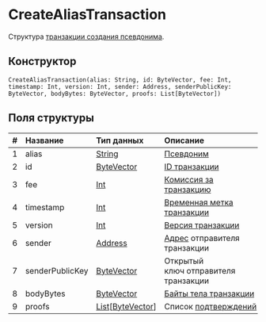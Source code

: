 # CreateAliasTransaction

Структура [транзакции создания псевдонима](/ru/blockchain/transaction-type/alias-transaction.md).

## Конструктор

``` ride
CreateAliasTransaction(alias: String, id: ByteVector, fee: Int, timestamp: Int, version: Int, sender: Address, senderPublicKey: ByteVector, bodyBytes: ByteVector, proofs: List[ByteVector])
```

## Поля структуры

| # | Название | Тип данных | Описание |
| :--- | :--- | :--- | :--- |
| 1 | alias | [String](/ru/ride/data-types/string.md) | [Псевдоним](/ru/blockchain/account/alias.md) |
| 2 | id | [ByteVector](/ru/ride/data-types/byte-vector.md) | [ID транзакции](/ru/blockchain/transaction/transaction-id.md) |
| 3 | fee | [Int](/ru/ride/data-types/int.md) | [Комиссия за транзакцию](/ru/blockchain/transaction/transaction-fee.md) |
| 4 | timestamp | [Int](/ru/ride/data-types/int.md) | [Временная метка транзакции](/ru/blockchain/transaction/transaction-timestamp.md) |
| 5 | version | [Int](/ru/ride/data-types/int.md) | [Версия транзакции](/ru/blockchain/transaction/transaction-version.md) |
| 6 | sender | [Address](/ru/ride/structures/common-structures/address.md) | [Адрес](/ru/blockchain/account/address.md) отправителя транзакции |
| 7 | senderPublicKey | [ByteVector](/ru/ride/data-types/byte-vector.md) | Открытый ключ отправителя транзакции |
| 8 | bodyBytes | [ByteVector](/ru/ride/data-types/byte-vector.md) | [Байты тела транзакции](/ru/blockchain/transaction/transaction-body-bytes.md) |
| 9 | proofs | [List](/ru/ride/data-types/list.md)[[ByteVector](/ru/ride/data-types/byte-vector.md)] | Список [подтверждений](/ru/blockchain/transaction/transaction-proof.md) |
